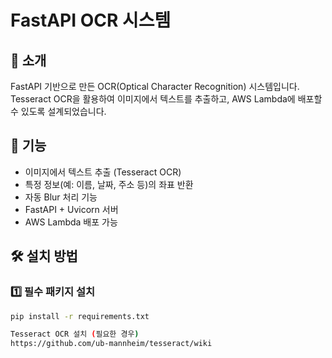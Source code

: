 # FastAPI OCR 시스템

## 📖 소개
FastAPI 기반으로 만든 OCR(Optical Character Recognition) 시스템입니다.  
Tesseract OCR을 활용하여 이미지에서 텍스트를 추출하고, AWS Lambda에 배포할 수 있도록 설계되었습니다.

## 🚀 기능
- 이미지에서 텍스트 추출 (Tesseract OCR)
- 특정 정보(예: 이름, 날짜, 주소 등)의 좌표 반환
- 자동 Blur 처리 기능
- FastAPI + Uvicorn 서버
- AWS Lambda 배포 가능

## 🛠️ 설치 방법
### 1️⃣ 필수 패키지 설치
```bash
pip install -r requirements.txt

Tesseract OCR 설치 (필요한 경우)
https://github.com/ub-mannheim/tesseract/wiki
